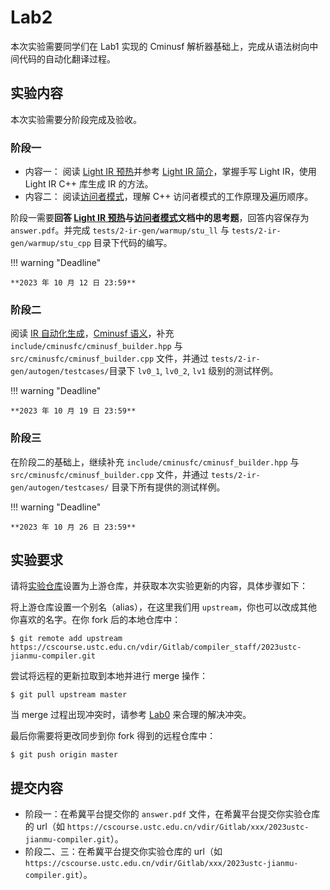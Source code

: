 # Lab2

本次实验需要同学们在 Lab1 实现的 Cminusf 解析器基础上，完成从语法树向中间代码的自动化翻译过程。

## 实验内容

本次实验需要分阶段完成及验收。

### 阶段一

- 内容一：
  阅读 [Light IR 预热](./warmup.md)并参考 [Light IR 简介](../common/LightIR.md)，掌握手写 Light IR，使用 Light IR C++ 库生成 IR 的方法。
- 内容二：
  阅读[访问者模式](./visitor_pattern.md)，理解 C++ 访问者模式的工作原理及遍历顺序。

阶段一需要**回答 [Light IR 预热](./warmup.md)与[访问者模式](./visitor_pattern.md)文档中的思考题**，回答内容保存为 `answer.pdf`。并完成 `tests/2-ir-gen/warmup/stu_ll` 与 `tests/2-ir-gen/warmup/stu_cpp` 目录下代码的编写。

!!! warning "Deadline"

    **2023 年 10 月 12 日 23:59**

### 阶段二

<!-- TODO: 增加需要阅读的文件，以及是否需要完成 general -->

阅读 [IR 自动化生成](./autogen.md)，[Cminusf 语义](../common/cminusf.md#cminusf-的语义)，补充 `include/cminusfc/cminusf_builder.hpp` 与 `src/cminusfc/cminusf_builder.cpp` 文件，并通过 `tests/2-ir-gen/autogen/testcases/`目录下 `lv0_1`, `lv0_2`, `lv1` 级别的测试样例。

!!! warning "Deadline"

    **2023 年 10 月 19 日 23:59**

### 阶段三

在阶段二的基础上，继续补充 `include/cminusfc/cminusf_builder.hpp` 与 `src/cminusfc/cminusf_builder.cpp` 文件，并通过 `tests/2-ir-gen/autogen/testcases/` 目录下所有提供的测试样例。

!!! warning "Deadline"

    **2023 年 10 月 26 日 23:59**

## 实验要求

<!-- TODO: copy repo 的 README -->

请将[实验仓库](https://cscourse.ustc.edu.cn/vdir/Gitlab/compiler_staff/2023ustc-jianmu-compiler)设置为上游仓库，并获取本次实验更新的内容，具体步骤如下：

将上游仓库设置一个别名（alias），在这里我们用 `upstream`，你也可以改成其他你喜欢的名字。在你 fork 后的本地仓库中：

```shell
$ git remote add upstream https://cscourse.ustc.edu.cn/vdir/Gitlab/compiler_staff/2023ustc-jianmu-compiler.git
```

尝试将远程的更新拉取到本地并进行 merge 操作：

```shell
$ git pull upstream master
```

当 merge 过程出现冲突时，请参考 [Lab0](../lab0/git.md#上下游同步和冲突处理) 来合理的解决冲突。

最后你需要将更改同步到你 fork 得到的远程仓库中：

```shell
$ git push origin master
```

## 提交内容

- 阶段一：在希冀平台提交你的 `answer.pdf` 文件，在希冀平台提交你实验仓库的 url（如 `https://cscourse.ustc.edu.cn/vdir/Gitlab/xxx/2023ustc-jianmu-compiler.git`）。
- 阶段二、三：在希冀平台提交你实验仓库的 url（如 `https://cscourse.ustc.edu.cn/vdir/Gitlab/xxx/2023ustc-jianmu-compiler.git`）。
